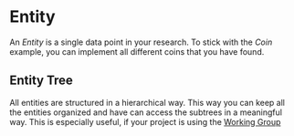 # Entity

An _Entity_ is a single data point in your research. To stick with the _Coin_ example, you can implement all different coins that you have found.

## Entity Tree

All entities are structured in a hierarchical way. This way you can keep all the entities organized and have can access the subtrees in a meaningful way.
This is especially useful, if your project is using the [Working Group](user-and-role-management.md#working-groups)